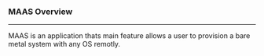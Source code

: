 ### MAAS Overview
-------
MAAS is an application thats main feature allows a user to provision a bare metal system with any OS remotly. 
